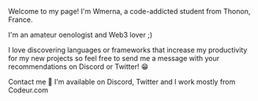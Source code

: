 Welcome to my page! I'm Wmerna, a code-addicted student from  Thonon, France.

I'm an amateur oenologist and Web3 lover ;)

I love discovering languages or frameworks that increase my productivity for my new projects so feel free to send me a message with your recommendations on Discord or Twitter! 😁

Contact me 🤝
I'm available on Discord, Twitter and I work mostly from Codeur.com
